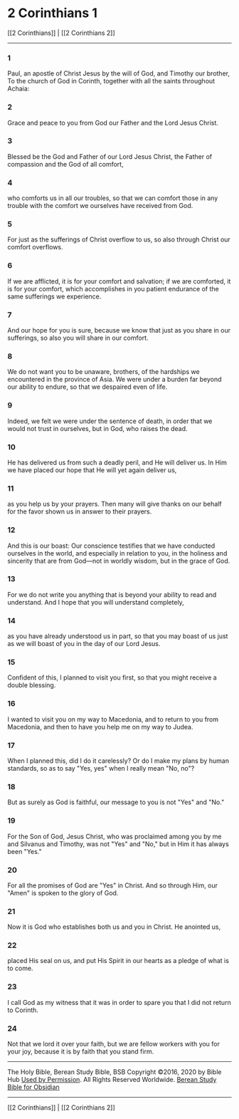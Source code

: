 # 2 Corinthians 1

[[2 Corinthians]] | [[2 Corinthians 2]]

---

### 1
Paul, an apostle of Christ Jesus by the will of God, and Timothy our brother, To the church of God in Corinth, together with all the saints throughout Achaia:

### 2
Grace and peace to you from God our Father and the Lord Jesus Christ.

### 3
Blessed be the God and Father of our Lord Jesus Christ, the Father of compassion and the God of all comfort,

### 4
who comforts us in all our troubles, so that we can comfort those in any trouble with the comfort we ourselves have received from God.

### 5
For just as the sufferings of Christ overflow to us, so also through Christ our comfort overflows.

### 6
If we are afflicted, it is for your comfort and salvation; if we are comforted, it is for your comfort, which accomplishes in you patient endurance of the same sufferings we experience.

### 7
And our hope for you is sure, because we know that just as you share in our sufferings, so also you will share in our comfort.

### 8
We do not want you to be unaware, brothers, of the hardships we encountered in the province of Asia. We were under a burden far beyond our ability to endure, so that we despaired even of life.

### 9
Indeed, we felt we were under the sentence of death, in order that we would not trust in ourselves, but in God, who raises the dead.

### 10
He has delivered us from such a deadly peril, and He will deliver us. In Him we have placed our hope that He will yet again deliver us,

### 11
as you help us by your prayers. Then many will give thanks on our behalf for the favor shown us in answer to their prayers.

### 12
And this is our boast: Our conscience testifies that we have conducted ourselves in the world, and especially in relation to you, in the holiness and sincerity that are from God—not in worldly wisdom, but in the grace of God.

### 13
For we do not write you anything that is beyond your ability to read and understand. And I hope that you will understand completely,

### 14
as you have already understood us in part, so that you may boast of us just as we will boast of you in the day of our Lord Jesus.

### 15
Confident of this, I planned to visit you first, so that you might receive a double blessing.

### 16
I wanted to visit you on my way to Macedonia, and to return to you from Macedonia, and then to have you help me on my way to Judea.

### 17
When I planned this, did I do it carelessly? Or do I make my plans by human standards, so as to say "Yes, yes" when I really mean "No, no"?

### 18
But as surely as God is faithful, our message to you is not "Yes" and "No."

### 19
For the Son of God, Jesus Christ, who was proclaimed among you by me and Silvanus and Timothy, was not "Yes" and "No," but in Him it has always been "Yes."

### 20
For all the promises of God are "Yes" in Christ. And so through Him, our "Amen" is spoken to the glory of God.

### 21
Now it is God who establishes both us and you in Christ. He anointed us,

### 22
placed His seal on us, and put His Spirit in our hearts as a pledge of what is to come.

### 23
I call God as my witness that it was in order to spare you that I did not return to Corinth.

### 24
Not that we lord it over your faith, but we are fellow workers with you for your joy, because it is by faith that you stand firm.

---

The Holy Bible, Berean Study Bible, BSB
Copyright ©2016, 2020 by Bible Hub
[Used by Permission](https://berean.bible/terms.htm). All Rights Reserved Worldwide.
[Berean Study Bible for Obsidian](https://github.com/gapmiss/berean-study-bible-for-obsidian)

---

[[2 Corinthians]] | [[2 Corinthians 2]]

